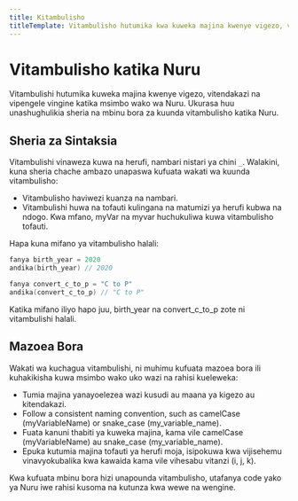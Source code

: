 ```yaml
---
title: Kitambulisho
titleTemplate: Vitambulisho hutumika kwa kuweka majina kwenye vigezo, vitendakazi na vipengele vingine katika msimbo wako wa Nuru.
---
```


# Vitambulisho katika Nuru

Vitambulishi hutumika kuweka majina kwenye vigezo, vitendakazi na vipengele vingine katika msimbo wako wa Nuru. Ukurasa huu unashughulikia sheria na mbinu bora za kuunda vitambulisho katika Nuru.

## Sheria za Sintaksia

Vitambulishi vinaweza kuwa na herufi, nambari nistari ya chini `_`. Walakini, kuna sheria chache ambazo unapaswa kufuata wakati wa kuunda vitambulisho:

- Vitambulisho haviwezi kuanza na nambari.
- Vitambulishi huwa na tofauti kulingana na matumizi ya herufi kubwa na ndogo. Kwa mfano, myVar na myvar huchukuliwa kuwa vitambulisho tofauti.

Hapa kuna mifano ya vitambulisho halali:

```go
fanya birth_year = 2020
andika(birth_year) // 2020

fanya convert_c_to_p = "C to P"
andika(convert_c_to_p) // "C to P"
```

Katika mifano iliyo hapo juu, birth_year na convert_c_to_p zote ni vitambulishi halali.

## Mazoea Bora

Wakati wa kuchagua vitambulishi, ni muhimu kufuata mazoea bora ili kuhakikisha kuwa msimbo wako uko wazi na rahisi kueleweka:

- Tumia majina yanayoelezea wazi kusudi au maana ya kigezo au kitendakazi.
- Follow a consistent naming convention, such as camelCase (myVariableName) or snake_case (my_variable_name).
- Fuata kanuni thabiti ya kuweka majina, kama vile camelCase (myVariableName) au snake_case (my_variable_name).
- Epuka kutumia majina tofauti ya herufi moja, isipokuwa kwa vijisehemu vinavyokubalika kwa kawaida kama vile vihesabu vitanzi (i, j, k).

Kwa kufuata mbinu bora hizi unapounda vitambulisho, utafanya code yako ya Nuru iwe rahisi kusoma na kutunza kwa wewe na wengine.
